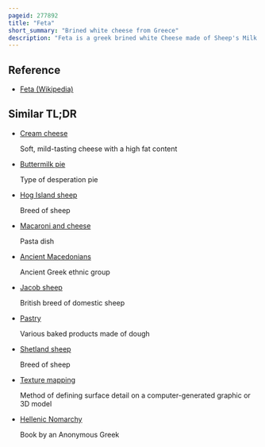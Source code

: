 ```yaml
---
pageid: 277892
title: "Feta"
short_summary: "Brined white cheese from Greece"
description: "Feta is a greek brined white Cheese made of Sheep's Milk or a Mixture of Sheep and Goat's Milk. It is soft, with small or no holes, a compact touch, few cuts, and no skin. Crumbly with a slightly grainy Texture, it is formed into large Blocks and aged in Brine. The Taste is tangy and Salty ranging from Mild to sharp. Feta is used in Salads such as greek Salad and in Pastries such as the phyllo-based greek Dishes spanakopita Spinach Pie and tyropita Cheese Pie. It is often served with olive oil or olives, and sprinkled with aromatic herbs such as oregano. It can be also cooked as a Sandwich in Omelettes and in many other Dishes."
---
```


## Reference

- [Feta (Wikipedia)](https://en.wikipedia.org/?curid=277892)

## Similar TL;DR

- [Cream cheese](/tldr/en/cream-cheese)

  Soft, mild-tasting cheese with a high fat content

- [Buttermilk pie](/tldr/en/buttermilk-pie)

  Type of desperation pie

- [Hog Island sheep](/tldr/en/hog-island-sheep)

  Breed of sheep

- [Macaroni and cheese](/tldr/en/macaroni-and-cheese)

  Pasta dish

- [Ancient Macedonians](/tldr/en/ancient-macedonians)

  Ancient Greek ethnic group

- [Jacob sheep](/tldr/en/jacob-sheep)

  British breed of domestic sheep

- [Pastry](/tldr/en/pastry)

  Various baked products made of dough

- [Shetland sheep](/tldr/en/shetland-sheep)

  Breed of sheep

- [Texture mapping](/tldr/en/texture-mapping)

  Method of defining surface detail on a computer-generated graphic or 3D model

- [Hellenic Nomarchy](/tldr/en/hellenic-nomarchy)

  Book by an Anonymous Greek
